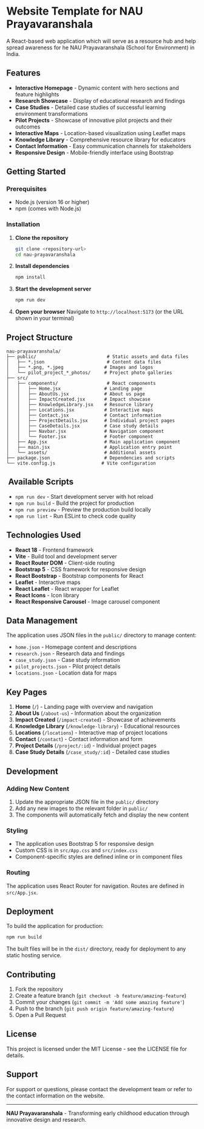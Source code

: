 # Website Template for NAU Prayavaranshala 

A React-based web application which will serve as a resource hub and help spread awareness for he NAU Prayavaranshala (School for Environment) in India. 

## Features

- **Interactive Homepage** - Dynamic content with hero sections and feature highlights
- **Research Showcase** - Display of educational research and findings
- **Case Studies** - Detailed case studies of successful learning environment transformations
- **Pilot Projects** - Showcase of innovative pilot projects and their outcomes
- **Interactive Maps** - Location-based visualization using Leaflet maps
- **Knowledge Library** - Comprehensive resource library for educators
- **Contact Information** - Easy communication channels for stakeholders
- **Responsive Design** - Mobile-friendly interface using Bootstrap

## Getting Started

### Prerequisites

- Node.js (version 16 or higher)
- npm (comes with Node.js)

### Installation

1. **Clone the repository**
   ```bash
   git clone <repository-url>
   cd nau-prayavaranshala
   ```

2. **Install dependencies**
   ```bash
   npm install
   ```

3. **Start the development server**
   ```bash
   npm run dev
   ```

4. **Open your browser**
   Navigate to `http://localhost:5173` (or the URL shown in your terminal)

## Project Structure

```
nau-prayavaranshala/
├── public/                          # Static assets and data files
│   ├── *.json                       # Content data files
│   ├── *.png, *.jpeg               # Images and logos
│   └── pilot_project_*_photos/     # Project photo galleries
├── src/
│   ├── components/                  # React components
│   │   ├── Home.jsx                # Landing page
│   │   ├── AboutUs.jsx             # About us page
│   │   ├── ImpactCreated.jsx       # Impact showcase
│   │   ├── KnowledgeLibrary.jsx    # Resource library
│   │   ├── Locations.jsx           # Interactive maps
│   │   ├── Contact.jsx             # Contact information
│   │   ├── ProjectDetails.jsx      # Individual project pages
│   │   ├── CaseDetails.jsx         # Case study details
│   │   ├── Navbar.jsx              # Navigation component
│   │   └── Footer.jsx              # Footer component
│   ├── App.jsx                     # Main application component
│   ├── main.jsx                    # Application entry point
│   └── assets/                     # Additional assets
├── package.json                    # Dependencies and scripts
└── vite.config.js                 # Vite configuration
```

## ️ Available Scripts

- `npm run dev` - Start development server with hot reload
- `npm run build` - Build the project for production
- `npm run preview` - Preview the production build locally
- `npm run lint` - Run ESLint to check code quality

## Technologies Used

- **React 18** - Frontend framework
- **Vite** - Build tool and development server
- **React Router DOM** - Client-side routing
- **Bootstrap 5** - CSS framework for responsive design
- **React Bootstrap** - Bootstrap components for React
- **Leaflet** - Interactive maps
- **React Leaflet** - React wrapper for Leaflet
- **React Icons** - Icon library
- **React Responsive Carousel** - Image carousel component

## Data Management

The application uses JSON files in the `public/` directory to manage content:

- `home.json` - Homepage content and descriptions
- `research.json` - Research data and findings
- `case_study.json` - Case study information
- `pilot_projects.json` - Pilot project details
- `locations.json` - Location data for maps

## Key Pages

1. **Home** (`/`) - Landing page with overview and navigation
2. **About Us** (`/about-us`) - Information about the organization
3. **Impact Created** (`/impact-created`) - Showcase of achievements
4. **Knowledge Library** (`/knowledge-library`) - Educational resources
5. **Locations** (`/locations`) - Interactive map of project locations
6. **Contact** (`/contact`) - Contact information and form
7. **Project Details** (`/project/:id`) - Individual project pages
8. **Case Study Details** (`/case_study/:id`) - Detailed case studies

## Development

### Adding New Content

1. Update the appropriate JSON file in the `public/` directory
2. Add any new images to the relevant folder in `public/`
3. The components will automatically fetch and display the new content

### Styling

- The application uses Bootstrap 5 for responsive design
- Custom CSS is in `src/App.css` and `src/index.css`
- Component-specific styles are defined inline or in component files

### Routing

The application uses React Router for navigation. Routes are defined in `src/App.jsx`.

## Deployment

To build the application for production:

```bash
npm run build
```

The built files will be in the `dist/` directory, ready for deployment to any static hosting service.

## Contributing

1. Fork the repository
2. Create a feature branch (`git checkout -b feature/amazing-feature`)
3. Commit your changes (`git commit -m 'Add some amazing feature'`)
4. Push to the branch (`git push origin feature/amazing-feature`)
5. Open a Pull Request

## License

This project is licensed under the MIT License - see the LICENSE file for details.

## Support

For support or questions, please contact the development team or refer to the contact information on the website.

---

**NAU Prayavaranshala** - Transforming early childhood education through innovative design and research.
